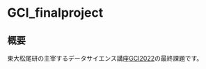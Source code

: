 # GCI_finalproject

## 概要
東大松尾研の主宰するデータサイエンス講座[GCI2022](https://gci.t.u-tokyo.ac.jp/gci-2022-summer/)の最終課題です。
